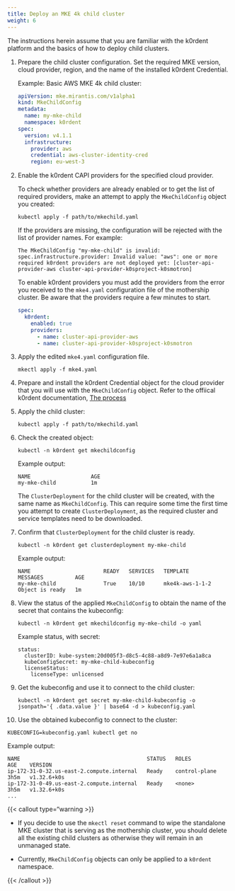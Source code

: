```yaml
---
title: Deploy an MKE 4k child cluster
weight: 6
---
```


The instructions herein assume that you are familiar with the k0rdent platform
and the basics of how to deploy child clusters.

1. Prepare the child cluster configuration. Set the required MKE version, cloud
   provider, region, and the name of the installed k0rdent Credential.

   Example: Basic AWS MKE 4k child cluster:

   ```yaml
   apiVersion: mke.mirantis.com/v1alpha1
   kind: MkeChildConfig
   metadata:
     name: my-mke-child
     namespace: k0rdent
   spec:
     version: v4.1.1
     infrastructure:
       provider: aws
       credential: aws-cluster-identity-cred
       region: eu-west-3
   ```

2. Enable the k0rdent CAPI providers for the specified cloud provider.

   <!-- In 4.1.2 the .spec.k0rdent.providers field will be removed from the MkeConfig and all the CAPI providers from k0rdent release will be enabled by default and user will not need to worry about enabling them. -->

   To check whether providers are already enabled or to get the list of
   required providers, make an attempt to apply the `MkeChildConfig` object
   you created:

   ```
   kubectl apply -f path/to/mkechild.yaml
   ```

   If the providers are missing, the configuration will be rejected with the
   list of provider names. For example:

   ```
   The MkeChildConfig "my-mke-child" is invalid: spec.infrastructure.provider: Invalid value: "aws": one or more required k0rdent providers are not deployed yet: [cluster-api-provider-aws cluster-api-provider-k0sproject-k0smotron]
   ```

   To enable k0rdent providers you must add the providers from the error you
   received to the `mke4.yaml` configuration file of the mothership cluster.
   Be aware that the providers require a few minutes to start.

   ```yaml
   spec:
     k0rdent:
       enabled: true
       providers:
         - name: cluster-api-provider-aws
         - name: cluster-api-provider-k0sproject-k0smotron
   ```

3. Apply the edited `mke4.yaml` configuration file.

   ```
   mkectl apply -f mke4.yaml
   ```

4. Prepare and install the k0rdent Credential object for the cloud provider
   that you will use with the `MkeChildConfig` object. Refer to the offiical
   k0rdent documentation, [The process](
   https://docs.k0rdent-enterprise.io/v1.1.0/admin/access/credentials/credentials-process/)

5. Apply the child cluster:

   ```
   kubectl apply -f path/to/mkechild.yaml
   ```

6. Check the created object:

   ```
   kubectl -n k0rdent get mkechildconfig
   ```

   Example output:
   ```
   NAME                   AGE
   my-mke-child           1m
   ```

   The `ClusterDeployment` for the child cluster will be created, with the
   same name as `MkeChildConfig`. This can require some time the first time
   you attempt to create `ClusterDeployment`, as the required cluster and
   service templates need to be downloaded.

7. Confirm that `ClusterDeployment` for the child cluster is ready.

   ```
   kubectl -n k0rdent get clusterdeployment my-mke-child
   ```

   Example output:
   ```
   NAME                       READY   SERVICES   TEMPLATE                MESSAGES          AGE
   my-mke-child               True    10/10      mke4k-aws-1-1-2         Object is ready   1m
   ```

8. View the status of the applied `MkeChildConfig` to obtain the name of the
   secret that contains the kubeconfig:

   ```
   kubectl -n k0rdent get mkechildconfig my-mke-child -o yaml
   ```

   Example status, with secret:

   ```...
   status:
     clusterID: kube-system:20d005f3-d8c5-4c88-a8d9-7e97e6a1a8ca
     kubeConfigSecret: my-mke-child-kubeconfig
     licenseStatus:
       licenseType: unlicensed
   ```

9. Get the kubeconfig and use it to connect to the child cluster:

   ```
   kubectl -n k0rdent get secret my-mke-child-kubeconfig -o jsonpath='{ .data.value }' | base64 -d > kubeconfig.yaml
   ```

10. Use the obtained kubeconfig to connect to the cluster:

   ```
   KUBECONFIG=kubeconfig.yaml kubectl get no
   ```

   Example output:

   ```
   NAME                                        STATUS   ROLES           AGE    VERSION
   ip-172-31-0-32.us-east-2.compute.internal   Ready    control-plane   3h5m   v1.32.6+k0s
   ip-172-31-0-49.us-east-2.compute.internal   Ready    <none>          3h5m   v1.32.6+k0s
   ...
   ```

{{< callout type=“warning >}}

- If you decide to use the `mkectl reset` command to wipe the standalone MKE
  cluster that is serving as the mothership cluster, you should delete all the
  existing child clusters as otherwise they will remain in an unmanaged state.

- Currently, `MkeChildConfig` objects can only be applied to a
  `k0rdent` namespace.

{{< /callout >}}
